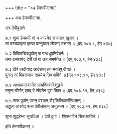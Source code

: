 +++
title = "०७ हेमगवीदानम्"

+++
अथ हेमगवीदानम्

तत्र देवीपुराणे

७.१ शुभां हेममयीं गां च कारयेद् राजतान् खुरान् ।  
तां वस्त्रप्रावृतां कृत्वा प्राप्नुयाल् लोकम् उत्तमम् ॥ [द्प् १०३.८, हेम् ४३७]

७.२ विचित्रचित्रपुष्पैश् च गन्धधूपनिवेदनैः ।  
तथा क्षमापयेद् देवीं तां गां तत्र समर्पयेत् ॥ [द्प् १०३.९, हेम् ४३८]

७.३ देवि त्वदीयाद् आदेशात् तव भक्तेषु दीयते ।  
पुनस् तां विप्रराजाय दापयेच् छिवभाविने ॥ [द्प् १०३.१०, हेम् ४३८]

७.४ अक्षयफलकामेन प्रायश्चित्तविशुद्धये ।  
मनुना चीर्णम् एतद् वै संयतेन पुरा किल ॥ [द्प् १०३.११, हेम् ४३८]

७.५ सप्त पूर्वान् परान् वंश्यान् रौद्रकिल्बिषसंस्थितान् ।  
उद्धृत्य तारयेद् वत्स देवीलोकम् अनुत्तमम् ॥ [द्प् १०३.१२, हेम् ४३८]

शुभा शुद्धहेम्ना सुघटिता । देवी दुर्गा । शिवभाविने शिवध्यायिने ।

इति हेमगवीदानम् ॥
